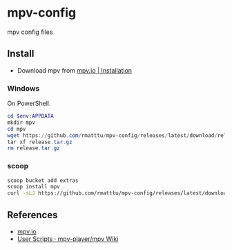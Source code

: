 # mpv-config

mpv config files

## Install

* Download mpv from [mpv.io | Installation](https://mpv.io/installation/)

### Windows

On PowerShell.

```powershell
cd $env:APPDATA
mkdir mpv
cd mpv
wget https://github.com/rmatttu/mpv-config/releases/latest/download/release.tar.gz -O release.tar.gz
tar xf release.tar.gz
rm release.tar.gz
```

### scoop

```bash
scoop bucket add extras
scoop install mpv
curl -sLJ https://github.com/rmatttu/mpv-config/releases/latest/download/release.tar.gz | tar zxf -
```

## References

* [mpv.io](https://mpv.io/)
* [User Scripts · mpv-player/mpv Wiki](https://github.com/mpv-player/mpv/wiki/User-Scripts)
